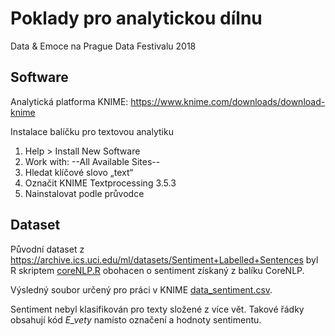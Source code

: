 # Poklady pro analytickou dílnu 
Data & Emoce na Prague Data Festivalu 2018

## Software
Analytická platforma KNIME:
https://www.knime.com/downloads/download-knime

Instalace balíčku pro textovou analytiku
1. Help > Install New Software
2. Work with: --All Available Sites--
3. Hledat klíčové slovo „text“
4. Označit KNIME Textprocessing 3.5.3
5. Nainstalovat podle průvodce

## Dataset

Původní dataset z https://archive.ics.uci.edu/ml/datasets/Sentiment+Labelled+Sentences byl R skriptem [coreNLP.R](coreNLP.R) obohacen o sentiment získaný z balíku CoreNLP.

Výsledný soubor určený pro práci v KNIME [data_sentiment.csv](data_sentiment.csv). 

Sentiment nebyl klasifikován pro texty složené z více vět. Takové řádky obsahují kód _E_vety_ namísto označení a hodnoty sentimentu.
